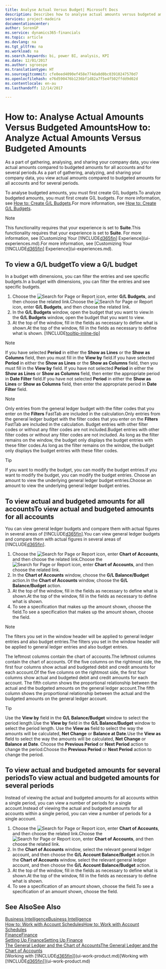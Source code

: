 ```yaml
---
title: Analyse Actual Versus Budget| Microsoft Docs
description: Describes how to analyse actual amounts versus budgeted amounts.
services: project-madeira
documentationcenter: 
author: SorenGP
ms.service: dynamics365-financials
ms.topic: article
ms.devlang: na
ms.tgt_pltfrm: na
ms.workload: na
ms.search.keywords: bi, power BI, analysis, KPI
ms.date: 12/01/2017
ms.author: sgroespe
ms.translationtype: HT
ms.sourcegitcommit: cfe0eed4090ef458e774da8d0bc03910247570d7
ms.openlocfilehash: e76d590476b1236bf1d82a7f5e4f502ffdd9d02d
ms.contentlocale: en-au
ms.lasthandoff: 12/14/2017

---
```

# <a name="how-to-analyze-actual-amounts-versus-budgeted-amounts"></a><span data-ttu-id="47b42-103">How to: Analyse Actual Amounts Versus Budgeted Amounts</span><span class="sxs-lookup"><span data-stu-id="47b42-103">How to: Analyze Actual Amounts Versus Budgeted Amounts</span></span>
<span data-ttu-id="47b42-104">As a part of gathering, analysing, and sharing your company data, you view actual amounts compared to budgeted amounts for all accounts and for several periods.</span><span class="sxs-lookup"><span data-stu-id="47b42-104">As a part of gathering, analyzing, and sharing your company data, you view actual amounts compared to budgeted amounts for all accounts and for several periods.</span></span>

<span data-ttu-id="47b42-105">To analyse budgeted amounts, you must first create G(L budgets.</span><span class="sxs-lookup"><span data-stu-id="47b42-105">To analyze budgeted amounts, you must first create G(L budgets.</span></span> <span data-ttu-id="47b42-106">For more information, see [How to: Create G/L Budgets](finance-how-create-budgets.md).</span><span class="sxs-lookup"><span data-stu-id="47b42-106">For more information, see [How to: Create G/L Budgets](finance-how-create-budgets.md).</span></span>

> [!NOTE]  
>   <span data-ttu-id="47b42-107">This functionality requires that your experience is set to **Suite**.</span><span class="sxs-lookup"><span data-stu-id="47b42-107">This functionality requires that your experience is set to **Suite**.</span></span> <span data-ttu-id="47b42-108">For more information, see [Customizing Your [!INCLUDE[d365fin](includes/d365fin_md.md)] Experience](ui-experiences.md).</span><span class="sxs-lookup"><span data-stu-id="47b42-108">For more information, see [Customizing Your [!INCLUDE[d365fin](includes/d365fin_md.md)] Experience](ui-experiences.md).</span></span>

## <a name="to-view-a-gl-budget"></a><span data-ttu-id="47b42-109">To view a G/L budget</span><span class="sxs-lookup"><span data-stu-id="47b42-109">To view a G/L budget</span></span>
<span data-ttu-id="47b42-110">In a budget with dimensions, you can filter the entries and see specific budgets.</span><span class="sxs-lookup"><span data-stu-id="47b42-110">In a budget with dimensions, you can filter the entries and see specific budgets.</span></span>

1. <span data-ttu-id="47b42-111">Choose the ![Search for Page or Report](media/ui-search/search_small.png "Search for Page or Report icon") icon, enter **G/L Budgets**, and then choose the related link.</span><span class="sxs-lookup"><span data-stu-id="47b42-111">Choose the ![Search for Page or Report](media/ui-search/search_small.png "Search for Page or Report icon") icon, enter **G/L Budgets**, and then choose the related link.</span></span>
2. <span data-ttu-id="47b42-112">In the **G/L Budgets** window, open the budget that you want to view.</span><span class="sxs-lookup"><span data-stu-id="47b42-112">In the **G/L Budgets** window, open the budget that you want to view.</span></span>  
3. <span data-ttu-id="47b42-113">At the top of the window, fill in the fields as necessary to define what is shown.</span><span class="sxs-lookup"><span data-stu-id="47b42-113">At the top of the window, fill in the fields as necessary to define what is shown.</span></span> [!INCLUDE[tooltip-inline-tip](includes/tooltip-inline-tip_md.md)]

> [!NOTE]  
>   <span data-ttu-id="47b42-114">If you have selected **Period** in either the **Show as Lines** or the **Show as Columns** field, then you must fill in the **View by** field.</span><span class="sxs-lookup"><span data-stu-id="47b42-114">If you have selected **Period** in either the **Show as Lines** or the **Show as Columns** field, then you must fill in the **View by** field.</span></span> <span data-ttu-id="47b42-115">If you have not selected **Period** in either the **Show as Lines** or **Show as Columns** field, then enter the appropriate period in **Date Filter** field.</span><span class="sxs-lookup"><span data-stu-id="47b42-115">If you have not selected **Period** in either the **Show as Lines** or **Show as Columns** field, then enter the appropriate period in **Date Filter** field.</span></span>  

> [!NOTE]  
>   <span data-ttu-id="47b42-116">Only entries from the general ledger budget with the filter codes that you enter on the **Filters** FastTab are included in the calculation.</span><span class="sxs-lookup"><span data-stu-id="47b42-116">Only entries from the general ledger budget with the filter codes that you enter on the **Filters** FastTab are included in the calculation.</span></span> <span data-ttu-id="47b42-117">Budget entries with other filter codes or without any filter codes are not included.</span><span class="sxs-lookup"><span data-stu-id="47b42-117">Budget entries with other filter codes or without any filter codes are not included.</span></span> <span data-ttu-id="47b42-118">As long as the filter remains on the window, the budget only displays the budget entries with these filter codes.</span><span class="sxs-lookup"><span data-stu-id="47b42-118">As long as the filter remains on the window, the budget only displays the budget entries with these filter codes.</span></span>  

> [!TIP]  
>   <span data-ttu-id="47b42-119">If you want to modify the budget, you can modify the budget entries.</span><span class="sxs-lookup"><span data-stu-id="47b42-119">If you want to modify the budget, you can modify the budget entries.</span></span> <span data-ttu-id="47b42-120">Choose an amount to view the underlying general ledger budget entries.</span><span class="sxs-lookup"><span data-stu-id="47b42-120">Choose an amount to view the underlying general ledger budget entries.</span></span>

## <a name="to-view-actual-and-budgeted-amounts-for-all-accounts"></a><span data-ttu-id="47b42-121">To view actual and budgeted amounts for all accounts</span><span class="sxs-lookup"><span data-stu-id="47b42-121">To view actual and budgeted amounts for all accounts</span></span>  
<span data-ttu-id="47b42-122">You can view general ledger budgets and compare them with actual figures in several areas of [!INCLUDE[d365fin](includes/d365fin_md.md)].</span><span class="sxs-lookup"><span data-stu-id="47b42-122">You can view general ledger budgets and compare them with actual figures in several areas of [!INCLUDE[d365fin](includes/d365fin_md.md)].</span></span>

1. <span data-ttu-id="47b42-123">Choose the ![Search for Page or Report](media/ui-search/search_small.png "Search for Page or Report icon") icon, enter **Chart of Accounts**, and then choose the related link.</span><span class="sxs-lookup"><span data-stu-id="47b42-123">Choose the ![Search for Page or Report](media/ui-search/search_small.png "Search for Page or Report icon") icon, enter **Chart of Accounts**, and then choose the related link.</span></span>  
2. <span data-ttu-id="47b42-124">In the **Chart of Accounts** window, choose the **G/L Balance/Budget** action.</span><span class="sxs-lookup"><span data-stu-id="47b42-124">In the **Chart of Accounts** window, choose the **G/L Balance/Budget** action.</span></span>
3. <span data-ttu-id="47b42-125">At the top of the window, fill in the fields as necessary to define what is shown.</span><span class="sxs-lookup"><span data-stu-id="47b42-125">At the top of the window, fill in the fields as necessary to define what is shown.</span></span>  
4. <span data-ttu-id="47b42-126">To see a specification that makes up the amount shown, choose the field.</span><span class="sxs-lookup"><span data-stu-id="47b42-126">To see a specification that makes up the amount shown, choose the field.</span></span>  

> [!NOTE]  
>   <span data-ttu-id="47b42-127">The filters you set in the window header will be applied to general ledger entries and also budget entries.</span><span class="sxs-lookup"><span data-stu-id="47b42-127">The filters you set in the window header will be applied to general ledger entries and also budget entries.</span></span>

<span data-ttu-id="47b42-128">The leftmost columns contain the chart of accounts.</span><span class="sxs-lookup"><span data-stu-id="47b42-128">The leftmost columns contain the chart of accounts.</span></span> <span data-ttu-id="47b42-129">Of the five columns on the rightmost side, the first four columns show actual and budgeted debit and credit amounts for each account.</span><span class="sxs-lookup"><span data-stu-id="47b42-129">Of the five columns on the rightmost side, the first four columns show actual and budgeted debit and credit amounts for each account.</span></span> <span data-ttu-id="47b42-130">The fifth column shows the proportional relationship between the actual and the budgeted amounts on the general ledger account.</span><span class="sxs-lookup"><span data-stu-id="47b42-130">The fifth column shows the proportional relationship between the actual and the budgeted amounts on the general ledger account.</span></span>  

> [!TIP]  
>   <span data-ttu-id="47b42-131">Use the **View by** field in the **G/L Balance/Budget** window to select the period length.</span><span class="sxs-lookup"><span data-stu-id="47b42-131">Use the **View by** field in the **G/L Balance/Budget** window to select the period length.</span></span> <span data-ttu-id="47b42-132">Use the **View as** field to select the way the amounts will be calculated, **Net Change** or **Balance at Date**.</span><span class="sxs-lookup"><span data-stu-id="47b42-132">Use the **View as** field to select the way the amounts will be calculated, **Net Change** or **Balance at Date**.</span></span> <span data-ttu-id="47b42-133">Choose the **Previous Period** or **Next Period** action to change the period.</span><span class="sxs-lookup"><span data-stu-id="47b42-133">Choose the **Previous Period** or **Next Period** action to change the period.</span></span>  

## <a name="to-view-actual-and-budgeted-amounts-for-several-periods"></a><span data-ttu-id="47b42-134">To view actual and budgeted amounts for several periods</span><span class="sxs-lookup"><span data-stu-id="47b42-134">To view actual and budgeted amounts for several periods</span></span>  
<span data-ttu-id="47b42-135">Instead of viewing the actual and budgeted amounts for all accounts within a single period, you can view a number of periods for a single account.</span><span class="sxs-lookup"><span data-stu-id="47b42-135">Instead of viewing the actual and budgeted amounts for all accounts within a single period, you can view a number of periods for a single account.</span></span>  

1. <span data-ttu-id="47b42-136">Choose the ![Search for Page or Report](media/ui-search/search_small.png "Search for Page or Report icon") icon, enter **Chart of Accounts**, and then choose the related link.</span><span class="sxs-lookup"><span data-stu-id="47b42-136">Choose the ![Search for Page or Report](media/ui-search/search_small.png "Search for Page or Report icon") icon, enter **Chart of Accounts**, and then choose the related link.</span></span>  
2. <span data-ttu-id="47b42-137">In the **Chart of Accounts** window, select the relevant general ledger account, and then choose the **G/L Account Balance/Budget** action.</span><span class="sxs-lookup"><span data-stu-id="47b42-137">In the **Chart of Accounts** window, select the relevant general ledger account, and then choose the **G/L Account Balance/Budget** action.</span></span>  
3. <span data-ttu-id="47b42-138">At the top of the window, fill in the fields as necessary to define what is shown.</span><span class="sxs-lookup"><span data-stu-id="47b42-138">At the top of the window, fill in the fields as necessary to define what is shown.</span></span>   
4. <span data-ttu-id="47b42-139">To see a specification of an amount shown, choose the field.</span><span class="sxs-lookup"><span data-stu-id="47b42-139">To see a specification of an amount shown, choose the field.</span></span>  

## <a name="see-also"></a><span data-ttu-id="47b42-140">See Also</span><span class="sxs-lookup"><span data-stu-id="47b42-140">See Also</span></span>
[<span data-ttu-id="47b42-141">Business Intelligence</span><span class="sxs-lookup"><span data-stu-id="47b42-141">Business Intelligence</span></span>](bi.md)  
[<span data-ttu-id="47b42-142">How to: Work with Account Schedules</span><span class="sxs-lookup"><span data-stu-id="47b42-142">How to: Work with Account Schedules</span></span>](bi-how-work-account-schedule.md)  
[<span data-ttu-id="47b42-143">Finance</span><span class="sxs-lookup"><span data-stu-id="47b42-143">Finance</span></span>](finance.md)  
[<span data-ttu-id="47b42-144">Setting Up Finance</span><span class="sxs-lookup"><span data-stu-id="47b42-144">Setting Up Finance</span></span>](finance-setup-finance.md)  
[<span data-ttu-id="47b42-145">The General Ledger and the Chart of Accounts</span><span class="sxs-lookup"><span data-stu-id="47b42-145">The General Ledger and the Chart of Accounts</span></span>](finance-general-ledger.md)  
<span data-ttu-id="47b42-146">[Working with [!INCLUDE[d365fin](includes/d365fin_md.md)]](ui-work-product.md)</span><span class="sxs-lookup"><span data-stu-id="47b42-146">[Working with [!INCLUDE[d365fin](includes/d365fin_md.md)]](ui-work-product.md)</span></span>  

